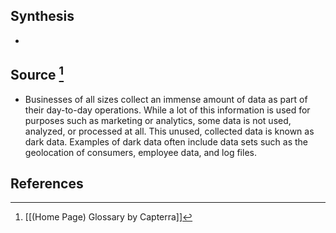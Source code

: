 ## Synthesis
- 
## Source [^1]
- Businesses of all sizes collect an immense amount of data as part of their day-to-day operations. While a lot of this information is used for purposes such as marketing or analytics, some data is not used, analyzed, or processed at all. This unused, collected data is known as dark data. Examples of dark data often include data sets such as the geolocation of consumers, employee data, and log files.
## References

[^1]: [[(Home Page) Glossary by Capterra]]